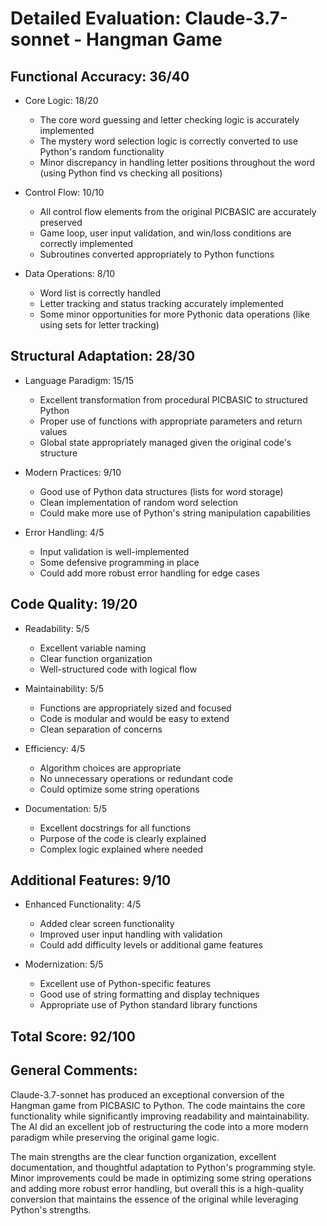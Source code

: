 # Detailed Evaluation: Claude-3.7-sonnet - Hangman Game

## Functional Accuracy: 36/40

- Core Logic: 18/20

  - The core word guessing and letter checking logic is accurately implemented
  - The mystery word selection logic is correctly converted to use Python's random functionality
  - Minor discrepancy in handling letter positions throughout the word (using Python find vs checking all positions)

- Control Flow: 10/10

  - All control flow elements from the original PICBASIC are accurately preserved
  - Game loop, user input validation, and win/loss conditions are correctly implemented
  - Subroutines converted appropriately to Python functions

- Data Operations: 8/10
  - Word list is correctly handled
  - Letter tracking and status tracking accurately implemented
  - Some minor opportunities for more Pythonic data operations (like using sets for letter tracking)

## Structural Adaptation: 28/30

- Language Paradigm: 15/15

  - Excellent transformation from procedural PICBASIC to structured Python
  - Proper use of functions with appropriate parameters and return values
  - Global state appropriately managed given the original code's structure

- Modern Practices: 9/10

  - Good use of Python data structures (lists for word storage)
  - Clean implementation of random word selection
  - Could make more use of Python's string manipulation capabilities

- Error Handling: 4/5
  - Input validation is well-implemented
  - Some defensive programming in place
  - Could add more robust error handling for edge cases

## Code Quality: 19/20

- Readability: 5/5

  - Excellent variable naming
  - Clear function organization
  - Well-structured code with logical flow

- Maintainability: 5/5

  - Functions are appropriately sized and focused
  - Code is modular and would be easy to extend
  - Clean separation of concerns

- Efficiency: 4/5

  - Algorithm choices are appropriate
  - No unnecessary operations or redundant code
  - Could optimize some string operations

- Documentation: 5/5
  - Excellent docstrings for all functions
  - Purpose of the code is clearly explained
  - Complex logic explained where needed

## Additional Features: 9/10

- Enhanced Functionality: 4/5

  - Added clear screen functionality
  - Improved user input handling with validation
  - Could add difficulty levels or additional game features

- Modernization: 5/5
  - Excellent use of Python-specific features
  - Good use of string formatting and display techniques
  - Appropriate use of Python standard library functions

## Total Score: 92/100

## General Comments:

Claude-3.7-sonnet has produced an exceptional conversion of the Hangman game from PICBASIC to Python. The code maintains the core functionality while significantly improving readability and maintainability. The AI did an excellent job of restructuring the code into a more modern paradigm while preserving the original game logic.

The main strengths are the clear function organization, excellent documentation, and thoughtful adaptation to Python's programming style. Minor improvements could be made in optimizing some string operations and adding more robust error handling, but overall this is a high-quality conversion that maintains the essence of the original while leveraging Python's strengths.
